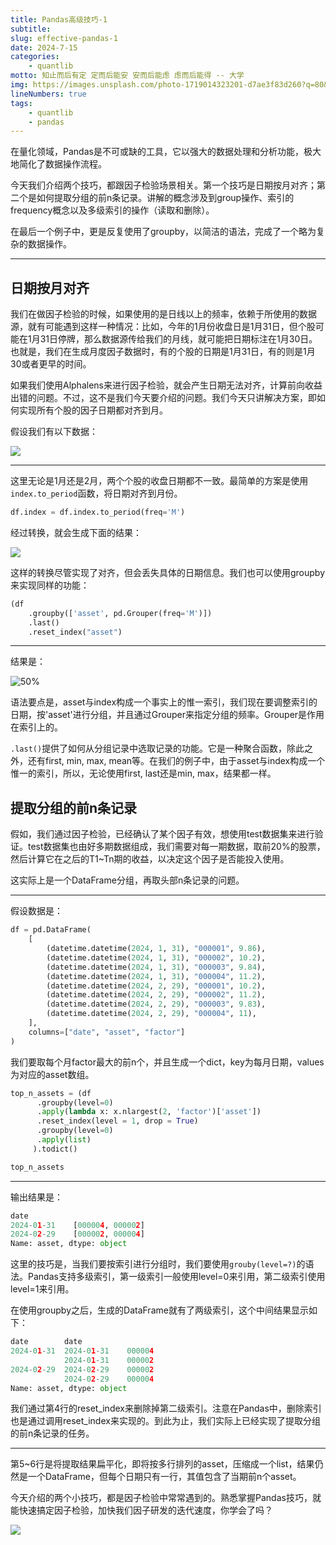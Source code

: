 ```yaml
---
title: Pandas高级技巧-1
subtitle: 
slug: effective-pandas-1
date: 2024-7-15
categories:
    - quantlib
motto: 知止而后有定 定而后能安 安而后能虑 虑而后能得 -- 大学
img: https://images.unsplash.com/photo-1719014323201-d7ae3f83d260?q=80&w=1204
lineNumbers: true
tags: 
    - quantlib
    - pandas
---
```



在量化领域，Pandas是不可或缺的工具，它以强大的数据处理和分析功能，极大地简化了数据操作流程。

今天我们介绍两个技巧，都跟因子检验场景相关。第一个技巧是日期按月对齐；第二个是如何提取分组的前n条记录。讲解的概念涉及到group操作、索引的frequency概念以及多级索引的操作（读取和删除）。

在最后一个例子中，更是反复使用了groupby，以简洁的语法，完成了一个略为复杂的数据操作。

---

## 日期按月对齐

我们在做因子检验的时候，如果使用的是日线以上的频率，依赖于所使用的数据源，就有可能遇到这样一种情况：比如，今年的1月份收盘日是1月31日，但个股可能在1月31日停牌，那么数据源传给我们的月线，就可能把日期标注在1月30日。也就是，我们在生成月度因子数据时，有的个股的日期是1月31日，有的则是1月30或者更早的时间。

如果我们使用Alphalens来进行因子检验，就会产生日期无法对齐，计算前向收益出错的问题。不过，这不是我们今天要介绍的问题。我们今天只讲解决方案，即如何实现所有个股的因子日期都对齐到月。

假设我们有以下数据：

![](https://images.jieyu.ai/images/2024/07/pandas-freq-m.jpg)

---

这里无论是1月还是2月，两个个股的收盘日期都不一致。最简单的方案是使用`index.to_period`函数，将日期对齐到月份。


```python
df.index = df.index.to_period(freq='M')
```

经过转换，就会生成下面的结果：

![](https://images.jieyu.ai/images/2024/07/pandas-freq-m-result.jpg)

这样的转换尽管实现了对齐，但会丢失具体的日期信息。我们也可以使用groupby来实现同样的功能：

```python
(df
    .groupby(['asset', pd.Grouper(freq='M')])
    .last()
    .reset_index("asset")
```

---

结果是：


![50%](https://images.jieyu.ai/images/2024/07/padas-group-by-m.jpg)

语法要点是，asset与index构成一个事实上的惟一索引，我们现在要调整索引的日期，按'asset'进行分组，并且通过Grouper来指定分组的频率。Grouper是作用在索引上的。

`.last()`提供了如何从分组记录中选取记录的功能。它是一种聚合函数，除此之外，还有first, min, max, mean等。在我们的例子中，由于asset与index构成一个惟一的索引，所以，无论使用first, last还是min, max，结果都一样。

## 提取分组的前n条记录

假如，我们通过因子检验，已经确认了某个因子有效，想使用test数据集来进行验证。test数据集也由好多期数据组成，我们需要对每一期数据，取前20%的股票，然后计算它在之后的T1~Tn期的收益，以决定这个因子是否能投入使用。

这实际上是一个DataFrame分组，再取头部n条记录的问题。

---

假设数据是：

```python
df = pd.DataFrame(
    [
        (datetime.datetime(2024, 1, 31), "000001", 9.86),
        (datetime.datetime(2024, 1, 31), "000002", 10.2),
        (datetime.datetime(2024, 1, 31), "000003", 9.84),
        (datetime.datetime(2024, 1, 31), "000004", 11.2),
        (datetime.datetime(2024, 2, 29), "000001", 10.2),
        (datetime.datetime(2024, 2, 29), "000002", 11.2),
        (datetime.datetime(2024, 2, 29), "000003", 9.83),
        (datetime.datetime(2024, 2, 29), "000004", 11),
    ],
    columns=["date", "asset", "factor"]
)
```

我们要取每个月factor最大的前n个，并且生成一个dict，key为每月日期，values为对应的asset数组。

```python
top_n_assets = (df
      .groupby(level=0)
      .apply(lambda x: x.nlargest(2, 'factor')['asset'])
      .reset_index(level = 1, drop = True)
      .groupby(level=0)
      .apply(list)
     ).todict()

top_n_assets
```

---

输出结果是：

```python
date
2024-01-31    [000004, 000002]
2024-02-29    [000002, 000004]
Name: asset, dtype: object

```

这里的技巧是，当我们要按索引进行分组时，我们要使用`grouby(level=?)`的语法。Pandas支持多级索引，第一级索引一般使用level=0来引用，第二级索引使用level=1来引用。

在使用groupby之后，生成的DataFrame就有了两级索引，这个中间结果显示如下：

```python
date        date      
2024-01-31  2024-01-31    000004
            2024-01-31    000002
2024-02-29  2024-02-29    000002
            2024-02-29    000004
Name: asset, dtype: object
```

我们通过第4行的reset_index来删除掉第二级索引。注意在Pandas中，删除索引也是通过调用reset_index来实现的。到此为止，我们实际上已经实现了提取分组的前n条记录的任务。

---

第5~6行是将提取结果扁平化，即将按多行排列的asset，压缩成一个list，结果仍然是一个DataFrame，但每个日期只有一行，其值包含了当期前n个asset。

今天介绍的两个小技巧，都是因子检验中常常遇到的。熟悉掌握Pandas技巧，就能快速搞定因子检验，加快我们因子研发的迭代速度，你学会了吗？

![](https://images.jieyu.ai/images/hot/quant-resources.jpg)

